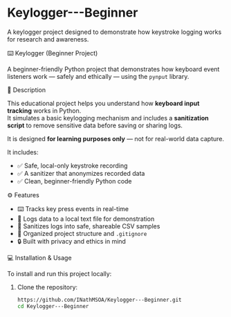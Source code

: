 # Keylogger---Beginner
A keylogger project designed to demonstrate how keystroke logging works for research and awareness.

⌨️ Keylogger (Beginner Project)

A beginner-friendly Python project that demonstrates how keyboard event listeners work — safely and ethically — using the `pynput` library.  

🧠 Description

This educational project helps you understand how **keyboard input tracking** works in Python.  
It simulates a basic keylogging mechanism and includes a **sanitization script** to remove sensitive data before saving or sharing logs.

It is designed **for learning purposes only** — not for real-world data capture.

It includes:
- ✅ Safe, local-only keystroke recording  
- ✅ A sanitizer that anonymizes recorded data  
- ✅ Clean, beginner-friendly Python code  

⚙️ Features

- ⌨️ Tracks key press events in real-time  
- 🧾 Logs data to a local text file for demonstration  
- 🧼 Sanitizes logs into safe, shareable CSV samples  
- 📁 Organized project structure and `.gitignore`  
- 🔒 Built with privacy and ethics in mind  

💻 Installation & Usage

To install and run this project locally:

1. Clone the repository:
   ```bash
   https://github.com/INathMSOA/Keylogger---Beginner.git
   cd Keylogger---Beginner
